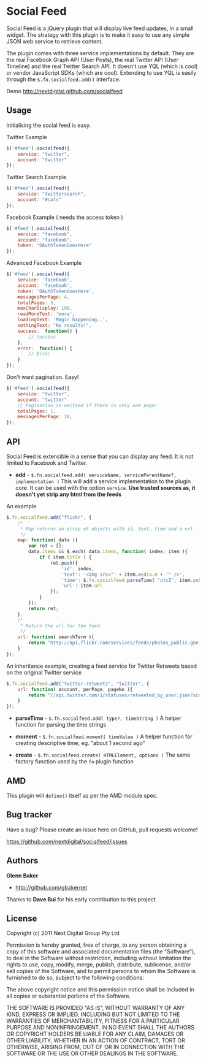 Social Feed
=================

Social Feed is a jQuery plugin that will display live feed updates, in a small widget.
The strategy with this plugin is to make it easy to use any simple JSON web service to retrieve content. 

The plugin comes with three service implementations by default. They are the real Facebook Graph API (User Posts), the real Twitter API (User Timeline) and the real Twitter Search API. 
It doesn't use YQL (which is cool) or vendor JavaScript SDKs (which are cool). 
Extending to use YQL is easily through the `$.fn.socialfeed.add()` interface.

Demo http://nextdigital.github.com/socialfeed


Usage
-----

Initialising the social feed is easy.

Twitter Example

``` js
$('#feed').socialfeed({
	service: "twitter",
	account: "twitter"
});
```

Twitter Search Example

``` js
$('#feed').socialfeed({
	service: "twittersearch",
	account: "#cats"
});
```

Facebook Example ( needs the access token )

``` js
$('#feed').socialfeed({
	service: "facebook",
	account: "facebook",
	token: "OAuthTokenGoesHere"
});
```

Advanced Facebook Example

``` js
$('#feed').socialfeed({
	service: 'facebook',
	account: 'facebook',
	token: 'OAuthTokenGoesHere',
	messagesPerPage: 4,
	totalPages: 3,
	maxCharDisplay: 100,
	readMoreText: 'more',
	loadingText: 'Magic happening..',
	nothingText: "No results!",			
	success:  function() {
		// Success
	},
	error:  function() {
		// Error
	}
});
```

Don't want pagination. Easy!

``` js
$('#feed').socialfeed({
	service: "twitter",
	account: "twitter"
	// Pagination is omitted if there is only one page!
	totalPages: 1,
	messagesPerPage: 10,
});
```


API
----------

Social Feed is extensible in a sense that you can display any feed. It is not limited to Facebook and Twitter.

+ **add** - `$.fn.socialfeed.add( serviceName, serviceParentName?, implementation )`
This will add a service implementation to the plugin core. It can be used with the option `service`. **Use trusted sources as, it doesn't yet strip any html from the feeds**

An example

``` js
$.fn.socialfeed.add("flickr", {
	/*
	 * Map returns an array of objects with id, text, time and a url.
	 */
	map: function( data ){
		var ret = [];
		data.items && $.each( data.items, function( index, item ){
			if ( item.title ) {
				ret.push({
					'id': index,
					'text': '<img src="' + item.media.m + '" />',
					'time': $.fn.socialfeed.parseTime( "utcZ", item.published ),
					'url': item.url
				});				
			}
		});
		return ret;
	},
	/*
	 * Return the url for the feed.
	 */
	url: function( searchTerm ){
		return "http://api.flickr.com/services/feeds/photos_public.gne?format=json&jsoncallback=?&tags=" + searchTerm;
	}
});
```

An inheritance example, creating a feed service for Twitter Retweets based on the original Twitter service

``` js
$.fn.socialfeed.add("twitter-retweets", "twitter", {
	url: function( account, perPage, pageNo ){
		return "//api.twitter.com/1/statuses/retweeted_by_user.json?screen_name="+account+"&count="+(perPage*pageNo)+"&trim_user=1"
	}
});
```

+ **parseTime** - `$.fn.socialfeed.add( type?, timeString )`
A helper function for parsing the time strings

+ **moment** - `$.fn.socialfeed.moment( timeValue )`
A helper function for creating descriptive time, eg. "about 1 second ago"

+ **create** - `$.fn.socialfeed.create( HTMLElement, options )`
The same factory function used by the `fn` plugin function


AMD
---

This plugin will `define()` itself as per the AMD module spec.


Bug tracker
-----------

Have a bug? Please create an issue here on GitHub, pull requests welcome!

https://github.com/nextdigital/socialfeed/issues


Authors
-------

**Glenn Baker**

+ http://github.com/gbakernet

Thanks to **Dave Bui** for his early contribution to this project.


License
---------------------

Copyright (c) 2011 Next Digital Group Pty Ltd

Permission is hereby granted, free of charge, to any person obtaining a copy of this software and associated documentation files (the "Software"), to deal in the Software without restriction, including without limitation the rights to use, copy, modify, merge, publish, distribute, sublicense, and/or sell copies of the Software, and to permit persons to whom the Software is furnished to do so, subject to the following conditions:

The above copyright notice and this permission notice shall be included in all copies or substantial portions of the Software.

THE SOFTWARE IS PROVIDED "AS IS", WITHOUT WARRANTY OF ANY KIND, EXPRESS OR IMPLIED, INCLUDING BUT NOT LIMITED TO THE WARRANTIES OF MERCHANTABILITY, FITNESS FOR A PARTICULAR PURPOSE AND NONINFRINGEMENT. IN NO EVENT SHALL THE AUTHORS OR COPYRIGHT HOLDERS BE LIABLE FOR ANY CLAIM, DAMAGES OR OTHER LIABILITY, WHETHER IN AN ACTION OF CONTRACT, TORT OR OTHERWISE, ARISING FROM, OUT OF OR IN CONNECTION WITH THE SOFTWARE OR THE USE OR OTHER DEALINGS IN THE SOFTWARE.


